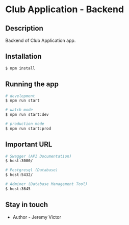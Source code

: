 # Club Application - Backend

## Description

Backend of Club Application app.

## Installation

```bash
$ npm install
```

## Running the app

```bash
# development
$ npm run start

# watch mode
$ npm run start:dev

# production mode
$ npm run start:prod
```

## Important URL
```bash
# Swagger (API Documentation)
$ host:3000/

# Postgresql (Database)
$ host:5432/

# Adminer (Database Management Tool)
$ host:3645
```

## Stay in touch

- Author - Jeremy Victor
